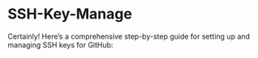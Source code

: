 # SSH-Key-Manage
Certainly! Here’s a comprehensive step-by-step guide for setting up and managing SSH keys for GitHub:
